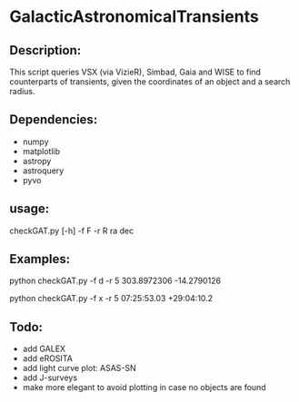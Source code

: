# GalacticAstronomicalTransients

## Description:
This script queries VSX (via VizieR), Simbad, Gaia and WISE to find counterparts
of transients, given the coordinates of an object and a search radius.

## Dependencies:
- numpy
- matplotlib
- astropy
- astroquery
- pyvo

## usage: 
checkGAT.py [-h] -f F -r R ra dec

## Examples:
  python checkGAT.py -f d -r 5 303.8972306 -14.2790126

  python checkGAT.py -f x -r 5 07:25:53.03 +29:04:10.2

## Todo:
- add GALEX
- add eROSITA
- add light curve plot: ASAS-SN
- add J-surveys
- make more elegant to avoid plotting in case no objects are found
